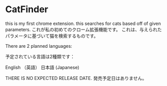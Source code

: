 # CatFinder
this is my first chrome extension. 
this searches for cats based off of given parameters.
これが私の初めてのクローム拡張機能です。
これは、与えられたパラメータに基づいて猫を検索するものです。

There are 2 planned languages:


予定されている言語は2種類です：


English （英語）
日本語 (Japanese)

THERE IS NO EXPECTED RELEASE DATE. 
発売予定日はありません。
